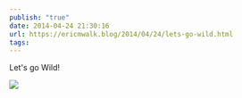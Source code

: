 ```yaml
---
publish: "true"
date: 2014-04-24 21:30:16
url: https://ericmwalk.blog/2014/04/24/lets-go-wild.html
tags: 
---
```


Let's go Wild!

![](https://ericmwalk.blog/uploads/2022/af923800f9.jpg)
